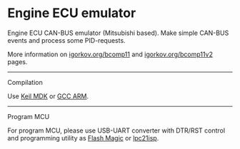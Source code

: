 # Engine ECU emulator

Engine ECU CAN-BUS emulator (Mitsubishi based). Make simple CAN-BUS events and process some PID-requests. 

More information on <a href="igorkov.org/bcomp11">igorkov.org/bcomp11</a> and <a href="igorkov.org/bcomp11v2">igorkov.org/bcomp11v2</a> pages.

---------
Compilation

Use <a href="http://www.keil.com">Keil MDK</a> or <a href="https://developer.arm.com/open-source/gnu-toolchain/gnu-rm/downloads">GCC ARM</a>.

---------
Program MCU

For program MCU, please use USB-UART converter with DTR/RST control and programming utility as <a href="http://www.flashmagictool.com/">Flash Magic</a> or <a href="https://sourceforge.net/projects/lpc21isp/">lpc21isp</a>.


